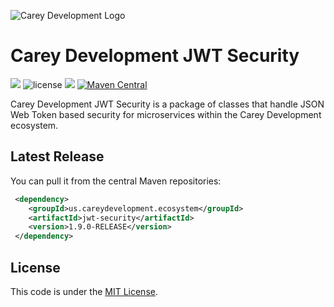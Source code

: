 ![Carey Development Logo](http://careydevelopment.us/img/branding/careydevelopment-logo-sm.png)

# Carey Development JWT Security 
![](https://img.shields.io/badge/jdk-11-blue.svg) ![license](https://img.shields.io/badge/license-MIT-blue.svg) 
![](https://img.shields.io/badge/maven-3.6.3-blue.svg)
[![Maven Central](https://maven-badges.herokuapp.com/maven-central/us.careydevelopment.ecosystem/jwt-security/badge.svg)](https://search.maven.org/artifact/us.careydevelopment.ecosystem/jwt-security/1.9.0-RELEASE/jar)




Carey Development JWT Security is a package of classes that handle JSON Web Token based security for microservices within the Carey Development ecosystem.


## Latest Release
You can pull it from the central Maven repositories:

```xml
 <dependency>
    <groupId>us.careydevelopment.ecosystem</groupId>
    <artifactId>jwt-security</artifactId>
    <version>1.9.0-RELEASE</version>
 </dependency>
```

## License
This code is under the [MIT License](https://github.com/careydevelopment/date-util/blob/main/LICENSE).
